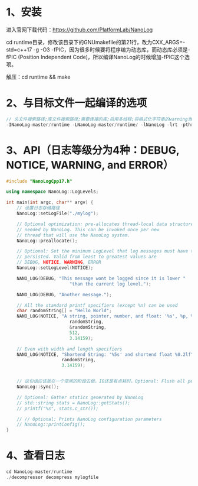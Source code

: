 # 1、安装

进入官网下载代码：<https://github.com/PlatformLab/NanoLog>

cd runtime目录，修改该目录下的GNUmakefile的第21行，改为CXX_ARGS=-std=c++17 -g -O3 -fPIC，因为很多时候要将程序编为动态库，而动态库必须是-fPIC (Position Independent Code)，所以编译NanoLog的时候增加-fPIC这个选项。

解压：cd runtime && make

# 2、与目标文件一起编译的选项

```C++
// 头文件搜索路径;库文件搜索路径;需要连接的库;启用多线程;将格式化字符串的warning当做error            
-INanoLog-master/runtime -LNanoLog-master/runtime/ -lNanoLog -lrt -pthread -Werror=format -std=c++17
```

# 3、API（日志等级分为4种：DEBUG, NOTICE, WARNING, and ERROR）

```C++
#include "NanoLogCpp17.h"

using namespace NanoLog::LogLevels;

int main(int argc, char** argv) {
    // 设置日志存储路径
    NanoLog::setLogFile("./mylog");

    // Optional optimization: pre-allocates thread-local data structures
    // needed by NanoLog. This can be invoked once per new
    // thread that will use the NanoLog system.
    NanoLog::preallocate();

    // Optional: Set the minimum LogLevel that log messages must have to be
    // persisted. Valid from least to greatest values are
    // DEBUG, NOTICE, WARNING, ERROR
    NanoLog::setLogLevel(NOTICE);

    NANO_LOG(DEBUG, "This message wont be logged since it is lower "
                        "than the current log level.");

    NANO_LOG(DEBUG, "Another message.");

    // All the standard printf specifiers (except %n) can be used
    char randomString[] = "Hello World";
    NANO_LOG(NOTICE, "A string, pointer, number, and float: '%s', %p, %d, %f",
                        randomString,
                        &randomString,
                        512,
                        3.14159);

    // Even with width and length specifiers
    NANO_LOG(NOTICE, "Shortend String: '%5s' and shortend float %0.2lf",
                     randomString,
                     3.14159);


    // 这句话应该放在一个空闲的阶段去做，IO还是有点耗时。Optional: Flush all pending log messages to disk，
    NanoLog::sync();

    // Optional: Gather statics generated by NanoLog
    // std::string stats = NanoLog::getStats();
    // printf("%s", stats.c_str());

    // // Optional: Prints NanoLog configuration parameters
    // NanoLog::printConfig();
}
```



# 4、查看日志

```C++
cd NanoLog-master/runtime
./decompressor decompress mylogfile
```

